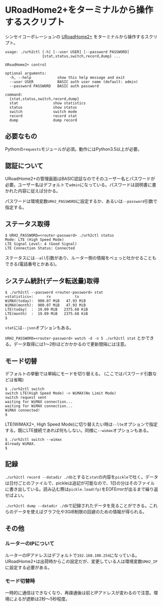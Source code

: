 # URoadHome2+をターミナルから操作するスクリプト
シンセイコーポレーションの [URoadHome2+](http://www.shinseicorp.com/wimax2plus/uroad-home2plus/) をターミナルから操作するスクリプト。


```
usage: ./urh2ctl [-h] [--user USER] [--password PASSWORD]
                 {stat,status,switch,record,dump} ...

URoadHome2+ control

optional arguments:
  -h, --help            show this help message and exit
  --user USER           BASIC auth user name (default: admin)
  --password PASSWORD   BASIC auth password

command:
  {stat,status,switch,record,dump}
  stat                show statistics
  status              show status
  switch              switch mode
  record              record stat
  dump                dump record
```


## 必要なもの
Pythonの`requests`モジュールが必須。動作にはPython3.5以上が必要。



## 認証について
URoadHome2+の管理画面はBASIC認証なのでそのユーザー名とパスワードが必要。ユーザー名はデフォルトで`admin`になっている。パスワードは説明書に書かれた内容に従えば分かる。

パスワードは環境変数`URH2_PASSWORD`に設定するか、あるいは`--password`引数で指定する。



## ステータス取得
```
$ URH2_PASSWORD=<router-password> ./urh2ctl status
Mode: LTE (High Speed Mode)
LTE Signal Level: 4 (Good Signal)
LTE Connection Status: Connected
```
ステータスには`--all`引数があり、ルーター側の情報をベェっと吐かせることもできる(電話番号とかある)。


## システム統計(データ転送量)取得
```
$ ./urh2ctl --password <router-password> stat
=statistics=:      rx           tx
WiMAX(today):  900.07 MiB   47.93 MiB
WiMAX(month):  900.07 MiB   47.93 MiB
LTE(today)  :  19.09 MiB   2375.68 KiB
LTE(month)  :  19.09 MiB   2375.68 KiB
$
```
`stat`には`--json`オプションもある。

`URH2_PASSWORD=<router-password> watch -d -n 5 ./urh2ctl stat` とかできる。データ取得には1～2秒ほどかかかるので更新間隔には注意。


## モード切替

デフォルトの挙動では単純にモードを切り替える。
(ここではパスワード引数などは省略)

```
$ ./urh2ctl switch
switch LTE(High Speed Mode) -> WiMAX(No Limit Mode)
switch request sent
waiting for WiMAX connection...
waiting for WiMAX connection...
WiMAX connected!
$
```

LTE(WiMAX2+, High Speed Mode)に切り替えたい時は`--lte`オプションで指定する。既にLTE接続であれば何もしない。同様に`--wimax`オプションもある。

```
$ ./urh2ctl switch --wimax
Already WiMAX.
$
```

## 記録
`./urh2ctl record --datadir ./db`とすると`stat`の内容を`pickle`で吐く。データは日付ごとのファイルで、pickleは追記が可能なので、1日の分はそのファイルに書き出している。読み込む際は`pickle.load(fp)`をEOFErrorが出るまで繰り返せばよい。

`./urh2ctl dump --datadir ./db`で記録されたデータを見ることができる。これらのデータを使えばグラフ化や3GiB制限の回避のための情報が得られる。



## その他
### ルーターのIPについて
ルーターのIPアドレスはデフォルトで`192.168.100.254`になっている。URoadHome2+は出荷時からこの設定だが、変更している人は環境変数`URH2_IP`に設定する必要がある。


### モード切替時
一時的に通信はできなくなり、再疎通後は前とIPアドレスが変わるので注意。環境によるが遮断は2秒～5秒程度。
